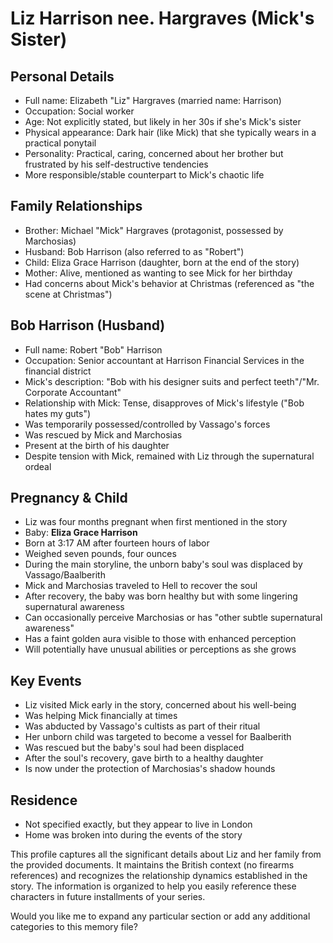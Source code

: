 # Liz Harrison nee. Hargraves (Mick's Sister)

## Personal Details

- Full name: Elizabeth "Liz" Hargraves (married name: Harrison)
- Occupation: Social worker
- Age: Not explicitly stated, but likely in her 30s if she's Mick's sister
- Physical appearance: Dark hair (like Mick) that she typically wears in a practical ponytail
- Personality: Practical, caring, concerned about her brother but frustrated by his self-destructive tendencies
- More responsible/stable counterpart to Mick's chaotic life

## Family Relationships

- Brother: Michael "Mick" Hargraves (protagonist, possessed by Marchosias)
- Husband: Bob Harrison (also referred to as "Robert")
- Child: Eliza Grace Harrison (daughter, born at the end of the story)
- Mother: Alive, mentioned as wanting to see Mick for her birthday
- Had concerns about Mick's behavior at Christmas (referenced as "the scene at Christmas")

## Bob Harrison (Husband)

- Full name: Robert "Bob" Harrison
- Occupation: Senior accountant at Harrison Financial Services in the financial district
- Mick's description: "Bob with his designer suits and perfect teeth"/"Mr. Corporate Accountant"
- Relationship with Mick: Tense, disapproves of Mick's lifestyle ("Bob hates my guts")
- Was temporarily possessed/controlled by Vassago's forces
- Was rescued by Mick and Marchosias
- Present at the birth of his daughter
- Despite tension with Mick, remained with Liz through the supernatural ordeal

## Pregnancy & Child

- Liz was four months pregnant when first mentioned in the story
- Baby: **Eliza Grace Harrison**
- Born at 3:17 AM after fourteen hours of labor
- Weighed seven pounds, four ounces
- During the main storyline, the unborn baby's soul was displaced by Vassago/Baalberith
- Mick and Marchosias traveled to Hell to recover the soul
- After recovery, the baby was born healthy but with some lingering supernatural awareness
- Can occasionally perceive Marchosias or has "other subtle supernatural awareness"
- Has a faint golden aura visible to those with enhanced perception
- Will potentially have unusual abilities or perceptions as she grows

## Key Events

- Liz visited Mick early in the story, concerned about his well-being
- Was helping Mick financially at times
- Was abducted by Vassago's cultists as part of their ritual
- Her unborn child was targeted to become a vessel for Baalberith
- Was rescued but the baby's soul had been displaced
- After the soul's recovery, gave birth to a healthy daughter
- Is now under the protection of Marchosias's shadow hounds

## Residence

- Not specified exactly, but they appear to live in London
- Home was broken into during the events of the story

This profile captures all the significant details about Liz and her family from the provided documents. It maintains the British context (no firearms references) and recognizes the relationship dynamics established in the story. The information is organized to help you easily reference these characters in future installments of your series.

Would you like me to expand any particular section or add any additional categories to this memory file?

